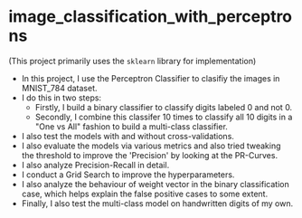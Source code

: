 # image_classification_with_perceptrons

(This project primarily uses the `sklearn` library for implementation)

- In this project, I use the Perceptron Classifier to clasifiy the images in MNIST_784 dataset.
- I do this in two steps:
  - Firstly, I build a binary classifier to classify digits labeled $0$ and not $0$.
  - Secondly, I combine this classifer 10 times to classify all $10$ digits in a "One vs All" fashion to build a multi-class classifier.
- I also test the models with and without cross-validations.
- I also evaluate the models via various metrics and also tried tweaking the threshold to improve the 'Precision' by looking at the PR-Curves.
- I also analyze Precision-Recall in detail.
- I conduct a Grid Search to improve the hyperparameters.
- I also analyze the behaviour of weight vector in the binary classification case, which helps explain the false positive cases to some extent.
- Finally, I also test the multi-class model on handwritten digits of my own.
